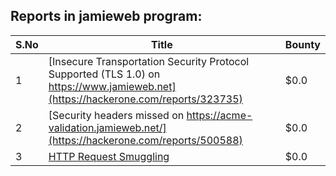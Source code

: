 ## Reports in jamieweb program:
| S.No | Title | Bounty |
| ---- | ----- | ------ |
| 1 | [Insecure Transportation Security Protocol Supported (TLS 1.0) on https://www.jamieweb.net](https://hackerone.com/reports/323735) | $0.0 |
| 2 | [Security headers missed on https://acme-validation.jamieweb.net/](https://hackerone.com/reports/500588) | $0.0 |
| 3 | [HTTP Request Smuggling](https://hackerone.com/reports/643225) | $0.0 |